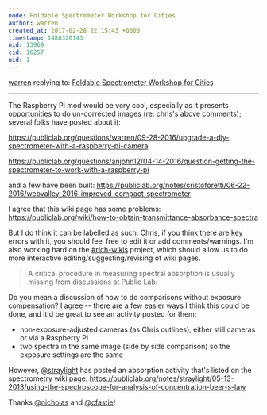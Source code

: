 ```yaml
---
node: Foldable Spectrometer Workshop for Cities
author: warren
created_at: 2017-02-28 22:15:43 +0000
timestamp: 1488320143
nid: 13969
cid: 16257
uid: 1
---
```




[warren](../profile/warren) replying to: [Foldable Spectrometer Workshop for Cities](../notes/nicholas/02-28-2017/foldable-spectrometer-workshop-for-cities)

----
The Raspberry Pi mod would be very cool, especially as it presents opportunities to do un-corrected images (re: chris's above comments); several folks have posted about it:

https://publiclab.org/questions/warren/09-28-2016/upgrade-a-diy-spectrometer-with-a-raspberry-pi-camera

https://publiclab.org/questions/anjohn12/04-14-2016/question-getting-the-spectrometer-to-work-with-a-raspberry-pi

and a few have been built: https://publiclab.org/notes/cristoforetti/06-22-2016/webvalley-2016-improved-compact-spectrometer

I agree that this wiki page has some problems: https://publiclab.org/wiki/how-to-obtain-transmittance-absorbance-spectra

But I do think it can be labelled as such. Chris, if you think there are key errors with it, you should feel free to edit it or add comments/warnings. I'm also working hard on the [#rich-wikis](/tag/rich-wikis) project, which should allow us to do more interactive editing/suggesting/revising of wiki pages. 

> A critical procedure in measuring spectral absorption is usually missing from discussions at Public Lab. 

Do you mean a discussion of how to do comparisons without exposure compensation? I agree -- there are a few easier ways I think this could be done, and it'd be great to see an activity posted for them:

* non-exposure-adjusted cameras (as Chris outlines), either still cameras or via a Raspberry Pi
* two spectra in the same image (side by side comparison) so the exposure settings are the same

However, [@straylight](/profile/straylight) has posted an absorption activity that's listed on the spectrometry wiki page: https://publiclab.org/notes/straylight/05-13-2013/using-the-spectroscope-for-analysis-of-concentration-beer-s-law

Thanks [@nicholas](/profile/nicholas) and [@cfastie](/profile/cfastie)!